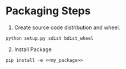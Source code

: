 # Packaging Steps
1. Create source code distribution and wheel.
```console
python setup.py sdist bdist_wheel
```
2. Install Package
```console
pip install -e <<my_package>>
```
